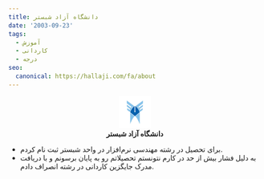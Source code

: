 ```yaml
---
title: دانشگاه آزاد شبستر
date: '2003-09-23'
tags:
  - آموزش
  - کاردانی
  - درجه
seo:
  canonical: https://hallaji.com/fa/about
---
```

<p align='center'>
  <img src='/assets/stories/azad.png' height='64' /><br />
  <b>دانشگاه آزاد شبستر</b>
</p>

* برای تحصیل در رشته مهندسی نرم‌افزار در واحد شبستر ثبت نام کردم.
* به دلیل فشار بیش از حد در کارم نتونستم تحصیلاتم رو به پایان برسونم و با دریافت مدرک جایگزین کاردانی در رشته انصراف دادم.
